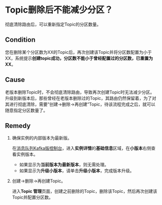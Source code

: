# Topic删除后不能减少分区？

彻底清除路由后，可以重新指定Topic的分区数量。

## Condition

您在删除某个分区数为XX的Topic后，再次创建该Topic并将分区数配置为小于XX，系统提示**创建topic成功，分区数不能小于曾经配置过的分区数，已重置为XX**。

## Cause

老版本删除Topic时，不会彻底清除路由，导致再次创建Topic时无法减少分区。升级到新版本后，那些曾经在老版本删除过的Topic，其路由仍然保留着，为了对其进行彻底清除，需要”创建-\>删除-\>再创建”Topic，待该流程完成之后，就可以随意指定分区数量了。

## Remedy

1.  确保实例的内部版本为最新版。

    在[消息队列Kafka版控制台](https://kafka.console.aliyun.com/?spm=a2c4g.11186623.2.22.6bf72638IfKzDm)，进入**实例详情**的**基础信息**区域，在**小版本**右侧查看实例版本。

    -   如果显示为**当前版本为最新版本**，则无需处理。
    -   如果显示为**升级小版本**，请单击**升级小版本**，完成版本升级。
2.  创建-\>删除-\>再创建Topic。

    进入**Topic 管理**页面，创建之前删除的Topic，删除该Topic，然后再次创建该Topic并配置分区数。


